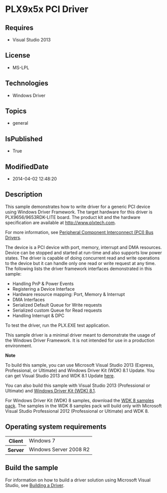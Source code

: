 # PLX9x5x PCI Driver
## Requires
* Visual Studio 2013
## License
* MS-LPL
## Technologies
* Windows Driver
## Topics
* general
## IsPublished
* True
## ModifiedDate
* 2014-04-02 12:48:20
## Description

<div id="mainSection">
<p>This sample demonstrates how to write driver for a generic PCI device using Windows Driver Framework. The target hardware for this driver is PLX9656/9653RDK-LITE board. The product kit and the hardware specification are available at
<a href="http://www.plxtech.com">http://www.plxtech.com</a>. </p>
<p>For more information, see <a href="http://msdn.microsoft.com/en-us/library/windows/hardware/ff537451">
Peripheral Component Interconnect (PCI) Bus Drivers</a>.</p>
<p>The device is a PCI device with port, memory, interrupt and DMA resources. Device can be stopped and started at run-time and also supports low power states. The driver is capable of doing concurrent read and write operations to the device but it can handle
 only one read or write request at any time. The following lists the driver framework interfaces demonstrated in this sample:
</p>
<ul>
<li>Handling PnP &amp; Power Events </li><li>Registering a Device Interface </li><li>Hardware resource mapping: Port, Memory &amp; Interrupt </li><li>DMA Interfaces </li><li>Serialized Default Queue for Write requests </li><li>Serialized custom Queue for Read requests </li><li>Handling Interrupt &amp; DPC </li></ul>
To test the driver, run the PLX.EXE test application.
<p></p>
<p>This sample driver is a minimal driver meant to demonstrate the usage of the Windows Driver Framework. It is not intended for use in a production environment.
</p>
<p class="note"><b>Note</b>&nbsp;&nbsp;</p>
<p class="note">To build this sample, you can use Microsoft Visual Studio&nbsp;2013 (Express, Professional, or Ultimate) and Windows Driver Kit (WDK)&nbsp;8.1 Update. You can get Visual Studio&nbsp;2013 and WDK&nbsp;8.1 Update
<a href="http://go.microsoft.com/fwlink/p/?LInkID=239721">here</a>.</p>
<p class="note">You can also build this sample with Visual Studio&nbsp;2013 (Professional or Ultimate) and
<a href="http://go.microsoft.com/fwlink/p/?LInkID=391348">Windows Driver Kit (WDK)&nbsp;8.1</a>.</p>
<p class="note">For Windows Driver Kit (WDK)&nbsp;8 samples, download the <a href=" http://go.microsoft.com/fwlink/?LinkId=317090">
WDK&nbsp;8 samples pack</a>. The samples in the WDK&nbsp;8 samples pack will build only with Microsoft Visual Studio Professional&nbsp;2012 (Professional or Ultimate) and WDK&nbsp;8.</p>
<p></p>
<h2>Operating system requirements</h2>
<table>
<tbody>
<tr>
<th>Client</th>
<td><dt>Windows&nbsp;7 </dt></td>
</tr>
<tr>
<th>Server</th>
<td><dt>Windows Server&nbsp;2008&nbsp;R2 </dt></td>
</tr>
</tbody>
</table>
<h2>Build the sample</h2>
<p>For information on how to build a driver solution using Microsoft Visual Studio, see
<a href="http://msdn.microsoft.com/en-us/library/windows/hardware/ff554644">Building a Driver</a>.</p>
</div>

